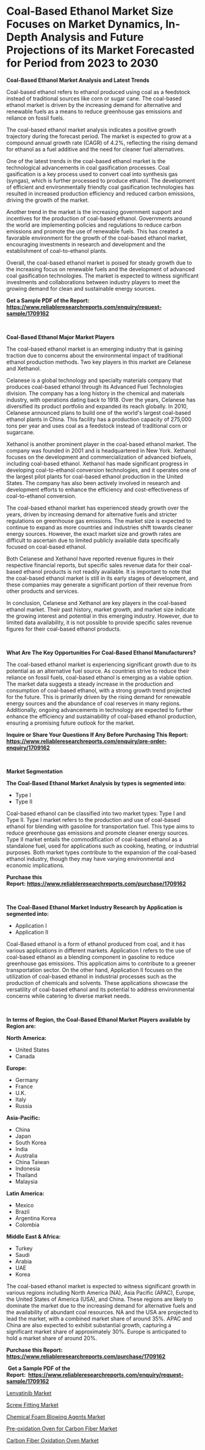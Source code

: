<p><h1>Coal-Based Ethanol Market Size Focuses on Market Dynamics, In-Depth Analysis and Future Projections of its Market Forecasted for Period from 2023 to 2030</h1></p><p><strong>Coal-Based Ethanol Market Analysis and Latest Trends</strong></p>
<p><p>Coal-based ethanol refers to ethanol produced using coal as a feedstock instead of traditional sources like corn or sugar cane. The coal-based ethanol market is driven by the increasing demand for alternative and renewable fuels as a means to reduce greenhouse gas emissions and reliance on fossil fuels.</p><p>The coal-based ethanol market analysis indicates a positive growth trajectory during the forecast period. The market is expected to grow at a compound annual growth rate (CAGR) of 4.2%, reflecting the rising demand for ethanol as a fuel additive and the need for cleaner fuel alternatives.</p><p>One of the latest trends in the coal-based ethanol market is the technological advancements in coal gasification processes. Coal gasification is a key process used to convert coal into synthesis gas (syngas), which is further processed to produce ethanol. The development of efficient and environmentally friendly coal gasification technologies has resulted in increased production efficiency and reduced carbon emissions, driving the growth of the market.</p><p>Another trend in the market is the increasing government support and incentives for the production of coal-based ethanol. Governments around the world are implementing policies and regulations to reduce carbon emissions and promote the use of renewable fuels. This has created a favorable environment for the growth of the coal-based ethanol market, encouraging investments in research and development and the establishment of coal-to-ethanol plants.</p><p>Overall, the coal-based ethanol market is poised for steady growth due to the increasing focus on renewable fuels and the development of advanced coal gasification technologies. The market is expected to witness significant investments and collaborations between industry players to meet the growing demand for clean and sustainable energy sources.</p></p>
<p><strong>Get a Sample PDF of the Report:&nbsp; <a href="https://www.reliableresearchreports.com/enquiry/request-sample/1709162">https://www.reliableresearchreports.com/enquiry/request-sample/1709162</a></strong></p>
<p>&nbsp;</p>
<p><strong>Coal-Based Ethanol Major Market Players</strong></p>
<p><p>The coal-based ethanol market is an emerging industry that is gaining traction due to concerns about the environmental impact of traditional ethanol production methods. Two key players in this market are Celanese and Xethanol.</p><p>Celanese is a global technology and specialty materials company that produces coal-based ethanol through its Advanced Fuel Technologies division. The company has a long history in the chemical and materials industry, with operations dating back to 1918. Over the years, Celanese has diversified its product portfolio and expanded its reach globally. In 2010, Celanese announced plans to build one of the world's largest coal-based ethanol plants in China. This facility has a production capacity of 275,000 tons per year and uses coal as a feedstock instead of traditional corn or sugarcane.</p><p>Xethanol is another prominent player in the coal-based ethanol market. The company was founded in 2001 and is headquartered in New York. Xethanol focuses on the development and commercialization of advanced biofuels, including coal-based ethanol. Xethanol has made significant progress in developing coal-to-ethanol conversion technologies, and it operates one of the largest pilot plants for coal-based ethanol production in the United States. The company has also been actively involved in research and development efforts to enhance the efficiency and cost-effectiveness of coal-to-ethanol conversion.</p><p>The coal-based ethanol market has experienced steady growth over the years, driven by increasing demand for alternative fuels and stricter regulations on greenhouse gas emissions. The market size is expected to continue to expand as more countries and industries shift towards cleaner energy sources. However, the exact market size and growth rates are difficult to ascertain due to limited publicly available data specifically focused on coal-based ethanol.</p><p>Both Celanese and Xethanol have reported revenue figures in their respective financial reports, but specific sales revenue data for their coal-based ethanol products is not readily available. It is important to note that the coal-based ethanol market is still in its early stages of development, and these companies may generate a significant portion of their revenue from other products and services.</p><p>In conclusion, Celanese and Xethanol are key players in the coal-based ethanol market. Their past history, market growth, and market size indicate the growing interest and potential in this emerging industry. However, due to limited data availability, it is not possible to provide specific sales revenue figures for their coal-based ethanol products.</p></p>
<p>&nbsp;</p>
<p><strong>What Are The Key Opportunities For Coal-Based Ethanol Manufacturers?</strong></p>
<p><p>The coal-based ethanol market is experiencing significant growth due to its potential as an alternative fuel source. As countries strive to reduce their reliance on fossil fuels, coal-based ethanol is emerging as a viable option. The market data suggests a steady increase in the production and consumption of coal-based ethanol, with a strong growth trend projected for the future. This is primarily driven by the rising demand for renewable energy sources and the abundance of coal reserves in many regions. Additionally, ongoing advancements in technology are expected to further enhance the efficiency and sustainability of coal-based ethanol production, ensuring a promising future outlook for the market.</p></p>
<p><strong>Inquire or Share Your Questions If Any Before Purchasing This Report: <a href="https://www.reliableresearchreports.com/enquiry/pre-order-enquiry/1709162">https://www.reliableresearchreports.com/enquiry/pre-order-enquiry/1709162</a></strong></p>
<p>&nbsp;</p>
<p><strong>Market Segmentation</strong></p>
<p><strong>The Coal-Based Ethanol Market Analysis by types is segmented into:</strong></p>
<p><ul><li>Type I</li><li>Type II</li></ul></p>
<p><p>Coal-based ethanol can be classified into two market types: Type I and Type II. Type I market refers to the production and use of coal-based ethanol for blending with gasoline for transportation fuel. This type aims to reduce greenhouse gas emissions and promote cleaner energy sources. Type II market entails the commodification of coal-based ethanol as a standalone fuel, used for applications such as cooking, heating, or industrial purposes. Both market types contribute to the expansion of the coal-based ethanol industry, though they may have varying environmental and economic implications.</p></p>
<p><strong>Purchase this Report:&nbsp;<a href="https://www.reliableresearchreports.com/purchase/1709162">https://www.reliableresearchreports.com/purchase/1709162</a></strong></p>
<p>&nbsp;</p>
<p><strong>The Coal-Based Ethanol Market Industry Research by Application is segmented into:</strong></p>
<p><ul><li>Application I</li><li>Application II</li></ul></p>
<p><p>Coal-Based ethanol is a form of ethanol produced from coal, and it has various applications in different markets. Application I refers to the use of coal-based ethanol as a blending component in gasoline to reduce greenhouse gas emissions. This application aims to contribute to a greener transportation sector. On the other hand, Application II focuses on the utilization of coal-based ethanol in industrial processes such as the production of chemicals and solvents. These applications showcase the versatility of coal-based ethanol and its potential to address environmental concerns while catering to diverse market needs.</p></p>
<p>&nbsp;</p>
<p><strong>In terms of Region, the Coal-Based Ethanol Market Players available by Region are:</strong></p>
<p>
    <p> <strong> North America: </strong>
        <ul>
            <li>United States</li>
            <li>Canada</li>
        </ul>
        </p> 
    <p> <strong> Europe: </strong>
        <ul>
            <li>Germany</li>
            <li>France</li>
            <li>U.K.</li>
            <li>Italy</li>
            <li>Russia</li>
        </ul>
        </p> 
    <p> <strong> Asia-Pacific: </strong>
        <ul>
            <li>China</li>
            <li>Japan</li>
            <li>South Korea</li>
            <li>India</li>
            <li>Australia</li>
            <li>China Taiwan</li>
            <li>Indonesia</li>
            <li>Thailand</li>
            <li>Malaysia</li>
        </ul>
        </p> 
    <p> <strong> Latin America: </strong>
        <ul>
            <li>Mexico</li>
            <li>Brazil</li>
            <li>Argentina Korea</li>
            <li>Colombia</li>
        </ul>
        </p> 
    <p> <strong> Middle East & Africa: </strong>
        <ul>
            <li>Turkey</li>
            <li>Saudi</li>
            <li>Arabia</li>
            <li>UAE</li>
            <li>Korea</li>
        </ul>
    </p>
    </p>
<p><p>The coal-based ethanol market is expected to witness significant growth in various regions including North America (NA), Asia Pacific (APAC), Europe, the United States of America (USA), and China. These regions are likely to dominate the market due to the increasing demand for alternative fuels and the availability of abundant coal resources. NA and the USA are projected to lead the market, with a combined market share of around 35%. APAC and China are also expected to exhibit substantial growth, capturing a significant market share of approximately 30%. Europe is anticipated to hold a market share of around 20%.</p></p>
<p><strong>Purchase this Report: <a href="https://www.reliableresearchreports.com/purchase/1709162">https://www.reliableresearchreports.com/purchase/1709162</a></strong></p>
<p>&nbsp;<strong>Get a Sample PDF of the Report:&nbsp;&nbsp;<a href="https://www.reliableresearchreports.com/enquiry/request-sample/1709162">https://www.reliableresearchreports.com/enquiry/request-sample/1709162</a></strong></p>
<p><strong></strong></p>
<p><p><a href="https://medium.com/@shaniekunze/lenvatinib-market-insights-into-market-cagr-market-trends-and-growth-strategies-c7b08bd1bac9">Lenvatinib Market</a></p><p><a href="https://medium.com/@walkersipes1943/screw-fitting-market-research-report-its-history-and-forecast-2023-to-2030-fa4ddf9470ba">Screw Fitting Market</a></p><p><a href="https://medium.com/@clayreinger/chemical-foam-blowing-agents-market-analysis-its-cagr-market-segmentation-and-global-industry-a9cff78f0ae2">Chemical Foam Blowing Agents Market</a></p><p><a href="https://medium.com/@juliusadams1991/pre-oxidation-oven-for-carbon-fiber-market-outlook-industry-overview-and-forecast-2023-to-2030-3c521f0c2a56">Pre-oxidation Oven for Carbon Fiber Market</a></p><p><a href="https://medium.com/@sylvanfahey/carbon-fiber-oxidation-oven-market-analysis-its-cagr-market-segmentation-and-global-industry-fcbb5917e779">Carbon Fiber Oxidation Oven Market</a></p></p>